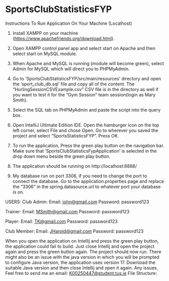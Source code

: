 # SportsClubStatisticsFYP

Instructions To Run Application On Your Machine (Localhost)
1.	Install XAMPP on your machine (https://www.apachefriends.org/download.html).
   
2.	Open XAMPP control panel app and select start on Apache and then select start on MySQL module.
 
3.	When Apache and MySQL is running (module will become green), select Admin for MySQL which will direct you to PHPMyAdmin.
   
4.	Go to ‘SportsClubStatisticsFYP/src/main/resources’ directory and open the ‘sport_club_db.sql’ file and copy all of the content. The “HurlingSessionCSVExample.csv” CSV file is in the directory as well if you want to test it for the “Gym Session” team session(login as Mary Smith).
  
5.	Select the SQL tab on PHPMyAdmin and paste the script into the query box.
 
6.	Open IntelliJ Ultimate Edition IDE. Open the hamburger icon on the top left corner, select File and chose Open. Go to wherever you saved the project and select “SportsStatisticsFYP”. Press OK.
 
7.	To run the application, Press the green play button on the navigation bar. Make sure that ‘SportsClubStatisticsFypApplication’ is selected in the drop down menu beside the green play button.
 
8.	The application should be running on http://localhost:8888/
   
9.	My database run on port 3306, if you need to change the port to connect the database. Go to the application.properties page and replace the “3306” in the spring.datasource.url to whatever port your database is on.
 
USERS: 
Club Admin: 
Email: john@gmail.com
Password: password123

Trainer:
Email: MSmith@gmail.com
Password: password123

Player:
Email: TK@gmail.com
Password: password123

Club Member:
Email: JHarold@gmail.com
Password: password123

When you open the application on Intellij and press the green play button, the application could fail to build. Just close Intellij and open the project again and press the green button again. The project should now run. There might also be an issue with the java version in which you will be prompted to configure Java version, the application uses version 17. Download the suitable Java version and then close Intellij and open it again.
Any issues, Feel free to send me an email: K00250447@student.tus.ie
File Structure:
 
 

	
 
 

 
 


